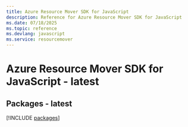 ```yaml
---
title: Azure Resource Mover SDK for JavaScript
description: Reference for Azure Resource Mover SDK for JavaScript
ms.date: 07/18/2025
ms.topic: reference
ms.devlang: javascript
ms.service: resourcemover
---
```

# Azure Resource Mover SDK for JavaScript - latest
## Packages - latest
[!INCLUDE [packages](resource-mover-index.md)]